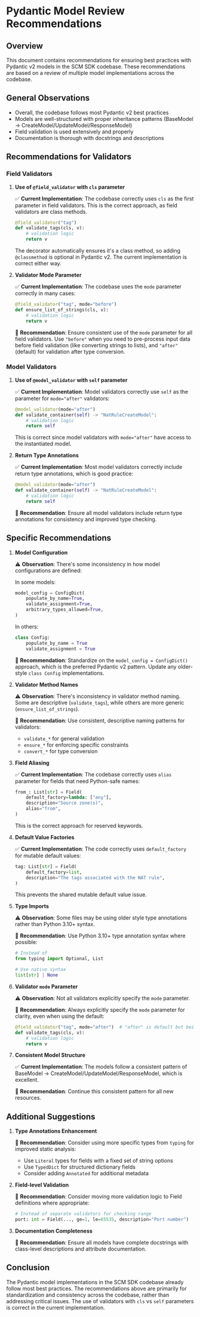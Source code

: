 # Pydantic Model Review Recommendations

## Overview

This document contains recommendations for ensuring best practices with Pydantic v2 models in the SCM SDK codebase. These recommendations are based on a review of multiple model implementations across the codebase.

## General Observations

- Overall, the codebase follows most Pydantic v2 best practices
- Models are well-structured with proper inheritance patterns (BaseModel → CreateModel/UpdateModel/ResponseModel)
- Field validation is used extensively and properly
- Documentation is thorough with docstrings and descriptions

## Recommendations for Validators

### Field Validators

1. **Use of `@field_validator` with `cls` parameter**

   ✅ **Current Implementation**: The codebase correctly uses `cls` as the first parameter in field validators. This is the correct approach, as field validators are class methods.

   ```python
   @field_validator("tag")
   def validate_tags(cls, v):
       # validation logic
       return v
   ```

   The decorator automatically ensures it's a class method, so adding `@classmethod` is optional in Pydantic v2. The current implementation is correct either way.

2. **Validator Mode Parameter**

   ✅ **Current Implementation**: The codebase uses the `mode` parameter correctly in many cases:

   ```python
   @field_validator("tag", mode="before")
   def ensure_list_of_strings(cls, v):
       # validation logic
       return v
   ```

   📝 **Recommendation**: Ensure consistent use of the `mode` parameter for all field validators. Use `"before"` when you need to pre-process input data before field validation (like converting strings to lists), and `"after"` (default) for validation after type conversion.

### Model Validators

1. **Use of `@model_validator` with `self` parameter**

   ✅ **Current Implementation**: Model validators correctly use `self` as the parameter for `mode="after"` validators:

   ```python
   @model_validator(mode="after")
   def validate_container(self) -> "NatRuleCreateModel":
       # validation logic
       return self
   ```

   This is correct since model validators with `mode="after"` have access to the instantiated model.

2. **Return Type Annotations**

   ✅ **Current Implementation**: Most model validators correctly include return type annotations, which is good practice:

   ```python
   @model_validator(mode="after")
   def validate_container(self) -> "NatRuleCreateModel":
       # validation logic
       return self
   ```

   📝 **Recommendation**: Ensure all model validators include return type annotations for consistency and improved type checking.

## Specific Recommendations

1. **Model Configuration**

   ⚠️ **Observation**: There's some inconsistency in how model configurations are defined:

   In some models:
   ```python
   model_config = ConfigDict(
       populate_by_name=True,
       validate_assignment=True,
       arbitrary_types_allowed=True,
   )
   ```

   In others:
   ```python
   class Config:
       populate_by_name = True
       validate_assignment = True
   ```

   📝 **Recommendation**: Standardize on the `model_config = ConfigDict()` approach, which is the preferred Pydantic v2 pattern. Update any older-style `class Config` implementations.

2. **Validator Method Names**

   ⚠️ **Observation**: There's inconsistency in validator method naming. Some are descriptive (`validate_tags`), while others are more generic (`ensure_list_of_strings`).

   📝 **Recommendation**: Use consistent, descriptive naming patterns for validators:
   - `validate_*` for general validation
   - `ensure_*` for enforcing specific constraints
   - `convert_*` for type conversion

3. **Field Aliasing**

   ✅ **Current Implementation**: The codebase correctly uses `alias` parameter for fields that need Python-safe names:

   ```python
   from_: List[str] = Field(
       default_factory=lambda: ["any"],
       description="Source zone(s)",
       alias="from",
   )
   ```

   This is the correct approach for reserved keywords.

4. **Default Value Factories**

   ✅ **Current Implementation**: The code correctly uses `default_factory` for mutable default values:

   ```python
   tag: List[str] = Field(
       default_factory=list,
       description="The tags associated with the NAT rule",
   )
   ```

   This prevents the shared mutable default value issue.

5. **Type Imports**

   ⚠️ **Observation**: Some files may be using older style type annotations rather than Python 3.10+ syntax.

   📝 **Recommendation**: Use Python 3.10+ type annotation syntax where possible:

   ```python
   # Instead of
   from typing import Optional, List

   # Use native syntax
   list[str] | None
   ```

6. **Validator `mode` Parameter**

   ⚠️ **Observation**: Not all validators explicitly specify the `mode` parameter.

   📝 **Recommendation**: Always explicitly specify the `mode` parameter for clarity, even when using the default:

   ```python
   @field_validator("tag", mode="after")  # "after" is default but being explicit is clearer
   def validate_tags(cls, v):
       # validation logic
       return v
   ```

7. **Consistent Model Structure**

   ✅ **Current Implementation**: The models follow a consistent pattern of BaseModel → CreateModel/UpdateModel/ResponseModel, which is excellent.

   📝 **Recommendation**: Continue this consistent pattern for all new resources.

## Additional Suggestions

1. **Type Annotations Enhancement**

   📝 **Recommendation**: Consider using more specific types from `typing` for improved static analysis:
   - Use `Literal` types for fields with a fixed set of string options
   - Use `TypedDict` for structured dictionary fields
   - Consider adding `Annotated` for additional metadata

2. **Field-level Validation**

   📝 **Recommendation**: Consider moving more validation logic to Field definitions where appropriate:

   ```python
   # Instead of separate validators for checking range
   port: int = Field(..., ge=1, le=65535, description="Port number")
   ```

3. **Documentation Completeness**

   📝 **Recommendation**: Ensure all models have complete docstrings with class-level descriptions and attribute documentation.

## Conclusion

The Pydantic model implementations in the SCM SDK codebase already follow most best practices. The recommendations above are primarily for standardization and consistency across the codebase, rather than addressing critical issues. The use of validators with `cls` vs `self` parameters is correct in the current implementation.
